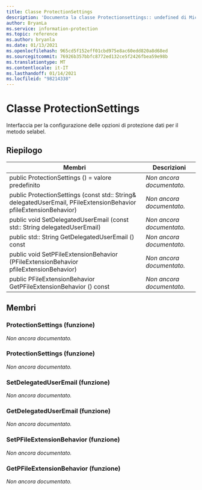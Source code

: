 ```yaml
---
title: Classe ProtectionSettings
description: 'Documenta la classe Protectionsettings:: undefined di Microsoft Information Protection (MIP) SDK.'
author: BryanLa
ms.service: information-protection
ms.topic: reference
ms.author: bryanla
ms.date: 01/13/2021
ms.openlocfilehash: 965cd5f152eff01cbd975e8ac60edd820a8d68ed
ms.sourcegitcommit: 76926b357bbfc8772ed132ce5f2426fbea59e98b
ms.translationtype: MT
ms.contentlocale: it-IT
ms.lasthandoff: 01/14/2021
ms.locfileid: "98214338"
---
```

# <a name="class-protectionsettings"></a>Classe ProtectionSettings 
Interfaccia per la configurazione delle opzioni di protezione dati per il metodo selabel.
  
## <a name="summary"></a>Riepilogo
 Membri                        | Descrizioni                                
--------------------------------|---------------------------------------------
public ProtectionSettings () = valore predefinito  | _Non ancora documentato._
public ProtectionSettings (const std:: String& delegatedUserEmail, PFileExtensionBehavior pfileExtensionBehavior)  | _Non ancora documentato._
public void SetDelegatedUserEmail (const std:: String delegatedUserEmail)  | _Non ancora documentato._
public std:: String GetDelegatedUserEmail () const  | _Non ancora documentato._
public void SetPFileExtensionBehavior (PFileExtensionBehavior pfileExtensionBehavior)  | _Non ancora documentato._
public PFileExtensionBehavior GetPFileExtensionBehavior () const  | _Non ancora documentato._
  
## <a name="members"></a>Membri
  
### <a name="protectionsettings-function"></a>ProtectionSettings (funzione)
_Non ancora documentato._

  
### <a name="protectionsettings-function"></a>ProtectionSettings (funzione)
_Non ancora documentato._

  
### <a name="setdelegateduseremail-function"></a>SetDelegatedUserEmail (funzione)
_Non ancora documentato._

  
### <a name="getdelegateduseremail-function"></a>GetDelegatedUserEmail (funzione)
_Non ancora documentato._

  
### <a name="setpfileextensionbehavior-function"></a>SetPFileExtensionBehavior (funzione)
_Non ancora documentato._

  
### <a name="getpfileextensionbehavior-function"></a>GetPFileExtensionBehavior (funzione)
_Non ancora documentato._
